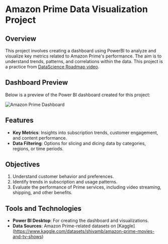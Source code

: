 # Amazon Prime Data Visualization Project

## Overview

This project involves creating a dashboard using PowerBI to analyze and visualize key metrics related to Amazon Prime's performance. The aim is to understand trends, patterns, and correlations within the data. This project is a practice from [DataScience Roadmap video](https://www.youtube.com/watch?v=_xs8XXlGQVM&t=916s). 

## Dashboard Preview

Below is a preview of the Power BI dashboard created for this project:

![Amazon Prime Dashboard](power-bi-amazon-prime.png)

## Features

- **Key Metrics**: Insights into subscription trends, customer engagement, and content performance.
- **Data Filtering**: Options for slicing and dicing data by categories, regions, or time periods.

## Objectives

1. Understand customer behavior and preferences.
2. Identify trends in subscription and usage patterns.
3. Evaluate the performance of Prime services, including video streaming, shipping, and other benefits.

## Tools and Technologies

- **Power BI Desktop**: For creating the dashboard and visualizations.
- **Data Sources**: Amazon Prime-related datasets on [Kaggle] (https://www.kaggle.com/datasets/shivamb/amazon-prime-movies-and-tv-shows)
